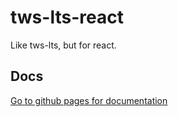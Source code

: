 # tws-lts-react

Like tws-lts, but for react.

## Docs
[Go to github pages for documentation](https://teawithsand.github.io/tws-lts-react)

